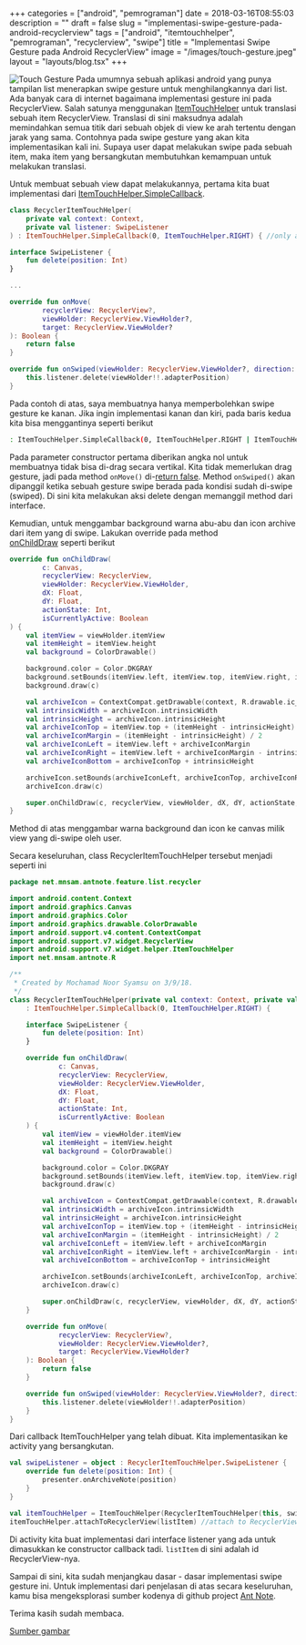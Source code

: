 +++
categories = ["android", "pemrograman"]
date = 2018-03-16T08:55:03
description = ""
draft = false
slug = "implementasi-swipe-gesture-pada-android-recyclerview"
tags = ["android", "itemtouchhelper", "pemrograman", "recyclerview", "swipe"]
title = "Implementasi Swipe Gesture pada Android RecyclerView"
image = "/images/touch-gesture.jpeg"
layout = "layouts/blog.tsx"
+++

![Touch Gesture](/images/touch-gesture.jpeg)
Pada umumnya sebuah aplikasi android yang punya tampilan list menerapkan swipe gesture untuk menghilangkannya dari list. Ada banyak cara di internet bagaimana implementasi gesture ini pada RecyclerView. Salah satunya menggunakan [ItemTouchHelper](https://developer.android.com/reference/android/support/v7/widget/helper/ItemTouchHelper.html) untuk translasi sebuah item RecyclerView.<!--more--> Translasi di sini maksudnya adalah memindahkan semua titik dari sebuah objek di view ke arah tertentu dengan jarak yang sama. Contohnya pada swipe gesture yang akan kita implementasikan kali ini. Supaya user dapat melakukan swipe pada sebuah item, maka item yang bersangkutan membutuhkan kemampuan untuk melakukan translasi.

Untuk membuat sebuah view dapat melakukannya, pertama kita buat implementasi dari [ItemTouchHelper.SimpleCallback](https://developer.android.com/reference/android/support/v7/widget/helper/ItemTouchHelper.SimpleCallback.html).

```kotlin
class RecyclerItemTouchHelper(
    private val context: Context,
    private val listener: SwipeListener
) : ItemTouchHelper.SimpleCallback(0, ItemTouchHelper.RIGHT) { //only allow swipe to right

interface SwipeListener {
    fun delete(position: Int)
}

...

override fun onMove(
        recyclerView: RecyclerView?,
        viewHolder: RecyclerView.ViewHolder?,
        target: RecyclerView.ViewHolder?
): Boolean {
    return false
}

override fun onSwiped(viewHolder: RecyclerView.ViewHolder?, direction: Int) {
    this.listener.delete(viewHolder!!.adapterPosition)
}
```

Pada contoh di atas, saya membuatnya hanya memperbolehkan swipe gesture ke kanan. Jika ingin implementasi kanan dan kiri, pada baris kedua kita bisa menggantinya seperti berikut

```bash
: ItemTouchHelper.SimpleCallback(0, ItemTouchHelper.RIGHT | ItemTouchHelper.RIGHT)
```

Pada parameter constructor pertama diberikan angka nol untuk membuatnya tidak bisa di-drag secara vertikal. Kita tidak memerlukan drag gesture, jadi pada method `onMove()` di-[return false](<https://developer.android.com/reference/android/support/v7/widget/helper/ItemTouchHelper.Callback.html#onMove(android.support.v7.widget.RecyclerView,%20android.support.v7.widget.RecyclerView.ViewHolder,%20android.support.v7.widget.RecyclerView.ViewHolder)>). Method `onSwiped()` akan dipanggil ketika sebuah gesture swipe berada pada kondisi sudah di-swipe (swiped). Di sini kita melakukan aksi delete dengan memanggil method dari interface.

Kemudian, untuk menggambar background warna abu-abu dan icon archive dari item yang di swipe. Lakukan override pada method [onChildDraw](<https://developer.android.com/reference/android/support/v7/widget/helper/ItemTouchHelper.Callback.html#onChildDraw(android.graphics.Canvas,%20android.support.v7.widget.RecyclerView,%20android.support.v7.widget.RecyclerView.ViewHolder,%20float,%20float,%20int,%20boolean)>) seperti berikut

```kotlin
override fun onChildDraw(
        c: Canvas,
        recyclerView: RecyclerView,
        viewHolder: RecyclerView.ViewHolder,
        dX: Float,
        dY: Float,
        actionState: Int,
        isCurrentlyActive: Boolean
) {
    val itemView = viewHolder.itemView
    val itemHeight = itemView.height
    val background = ColorDrawable()

    background.color = Color.DKGRAY
    background.setBounds(itemView.left, itemView.top, itemView.right, itemView.bottom)
    background.draw(c)

    val archiveIcon = ContextCompat.getDrawable(context, R.drawable.ic_archive_white_24dp)
    val intrinsicWidth = archiveIcon.intrinsicWidth
    val intrinsicHeight = archiveIcon.intrinsicHeight
    val archiveIconTop = itemView.top + (itemHeight - intrinsicHeight) / 2
    val archiveIconMargin = (itemHeight - intrinsicHeight) / 2
    val archiveIconLeft = itemView.left + archiveIconMargin
    val archiveIconRight = itemView.left + archiveIconMargin - intrinsicWidth
    val archiveIconBottom = archiveIconTop + intrinsicHeight

    archiveIcon.setBounds(archiveIconLeft, archiveIconTop, archiveIconRight, archiveIconBottom)
    archiveIcon.draw(c)

    super.onChildDraw(c, recyclerView, viewHolder, dX, dY, actionState, isCurrentlyActive)
}
```

Method di atas menggambar warna background dan icon ke canvas milik view yang di-swipe oleh user.

Secara keseluruhan, class RecyclerItemTouchHelper tersebut menjadi seperti ini

```kotlin
package net.mnsam.antnote.feature.list.recycler

import android.content.Context
import android.graphics.Canvas
import android.graphics.Color
import android.graphics.drawable.ColorDrawable
import android.support.v4.content.ContextCompat
import android.support.v7.widget.RecyclerView
import android.support.v7.widget.helper.ItemTouchHelper
import net.mnsam.antnote.R

/**
 * Created by Mochamad Noor Syamsu on 3/9/18.
 */
class RecyclerItemTouchHelper(private val context: Context, private val listener: SwipeListener)
    : ItemTouchHelper.SimpleCallback(0, ItemTouchHelper.RIGHT) {

    interface SwipeListener {
        fun delete(position: Int)
    }

    override fun onChildDraw(
            c: Canvas,
            recyclerView: RecyclerView,
            viewHolder: RecyclerView.ViewHolder,
            dX: Float,
            dY: Float,
            actionState: Int,
            isCurrentlyActive: Boolean
    ) {
        val itemView = viewHolder.itemView
        val itemHeight = itemView.height
        val background = ColorDrawable()

        background.color = Color.DKGRAY
        background.setBounds(itemView.left, itemView.top, itemView.right, itemView.bottom)
        background.draw(c)

        val archiveIcon = ContextCompat.getDrawable(context, R.drawable.ic_archive_white_24dp)
        val intrinsicWidth = archiveIcon.intrinsicWidth
        val intrinsicHeight = archiveIcon.intrinsicHeight
        val archiveIconTop = itemView.top + (itemHeight - intrinsicHeight) / 2
        val archiveIconMargin = (itemHeight - intrinsicHeight) / 2
        val archiveIconLeft = itemView.left + archiveIconMargin
        val archiveIconRight = itemView.left + archiveIconMargin - intrinsicWidth
        val archiveIconBottom = archiveIconTop + intrinsicHeight

        archiveIcon.setBounds(archiveIconLeft, archiveIconTop, archiveIconRight, archiveIconBottom)
        archiveIcon.draw(c)

        super.onChildDraw(c, recyclerView, viewHolder, dX, dY, actionState, isCurrentlyActive)
    }

    override fun onMove(
            recyclerView: RecyclerView?,
            viewHolder: RecyclerView.ViewHolder?,
            target: RecyclerView.ViewHolder?
    ): Boolean {
        return false
    }

    override fun onSwiped(viewHolder: RecyclerView.ViewHolder?, direction: Int) {
        this.listener.delete(viewHolder!!.adapterPosition)
    }
}
```

Dari callback ItemTouchHelper yang telah dibuat. Kita implementasikan ke activity yang bersangkutan.

```kotlin
val swipeListener = object : RecyclerItemTouchHelper.SwipeListener {
    override fun delete(position: Int) {
        presenter.onArchiveNote(position)
    }
}

val itemTouchHelper = ItemTouchHelper(RecyclerItemTouchHelper(this, swipeListener))
itemTouchHelper.attachToRecyclerView(listItem) //attach to RecyclerView whose id is listItem
```

Di activity kita buat implementasi dari interface listener yang ada untuk dimasukkan ke constructor callback tadi. `listItem` di sini adalah id RecyclerView-nya.

Sampai di sini, kita sudah menjangkau dasar - dasar implementasi swipe gesture ini. Untuk implementasi dari penjelasan di atas secara keseluruhan, kamu bisa mengeksplorasi sumber kodenya di github project [Ant Note](https://github.com/syamsudotdev/ant-note/tree/b295be8f7321ad8c879880b2d215b931913b8a1a/app/src/main/java/net/mnsam/antnote/feature/list).

Terima kasih sudah membaca.

[Sumber gambar](https://www.youtube.com/user/TheCsics)

